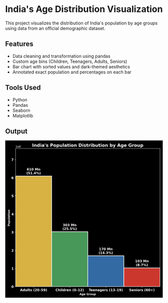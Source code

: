 # India's Age Distribution Visualization

This project visualizes the distribution of India's population by age groups using data from an official demographic dataset.

## Features
- Data cleaning and transformation using pandas
- Custom age bins (Children, Teenagers, Adults, Seniors)
- Bar chart with sorted values and dark-themed aesthetics
- Annotated exact population and percentages on each bar

## Tools Used
- Python
- Pandas
- Seaborn
- Matplotlib

## Output
[![View Chart](./Screenshot.png)](./Screenshot.png)
